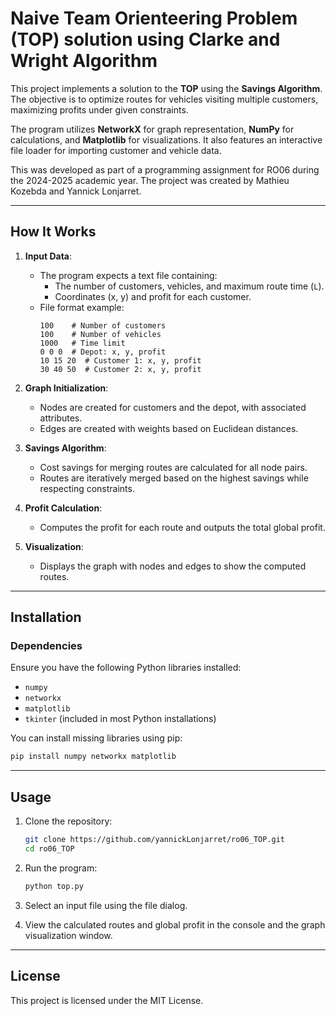 # **Naive Team Orienteering Problem (TOP) solution using Clarke and Wright Algorithm**

This project implements a solution to the **TOP** using the **Savings Algorithm**. The objective is to optimize routes for vehicles visiting multiple customers, maximizing profits under given constraints.

The program utilizes **NetworkX** for graph representation, **NumPy** for calculations, and **Matplotlib** for visualizations. It also features an interactive file loader for importing customer and vehicle data.

This was developed as part of a programming assignment for RO06 during the 2024-2025 academic year. The project was created by Mathieu Kozebda and Yannick Lonjarret.

---

## **How It Works**
1. **Input Data**:
   - The program expects a text file containing:
     - The number of customers, vehicles, and maximum route time (`L`).
     - Coordinates (x, y) and profit for each customer.
   - File format example:
     ```
     100    # Number of customers
     100    # Number of vehicles
     1000   # Time limit
     0 0 0  # Depot: x, y, profit
     10 15 20  # Customer 1: x, y, profit
     30 40 50  # Customer 2: x, y, profit
     ```

2. **Graph Initialization**:
   - Nodes are created for customers and the depot, with associated attributes.
   - Edges are created with weights based on Euclidean distances.

3. **Savings Algorithm**:
   - Cost savings for merging routes are calculated for all node pairs.
   - Routes are iteratively merged based on the highest savings while respecting constraints.

4. **Profit Calculation**:
   - Computes the profit for each route and outputs the total global profit.

5. **Visualization**:
   - Displays the graph with nodes and edges to show the computed routes.

---

## **Installation**
### **Dependencies**
Ensure you have the following Python libraries installed:
- `numpy`
- `networkx`
- `matplotlib`
- `tkinter` (included in most Python installations)

You can install missing libraries using pip:
```bash
pip install numpy networkx matplotlib
```

---

## **Usage**
1. Clone the repository:
   ```bash
   git clone https://github.com/yannickLonjarret/ro06_TOP.git
   cd ro06_TOP
   ```

2. Run the program:
   ```bash
   python top.py
   ```

3. Select an input file using the file dialog.

4. View the calculated routes and global profit in the console and the graph visualization window.

---

## **License**
This project is licensed under the MIT License.
